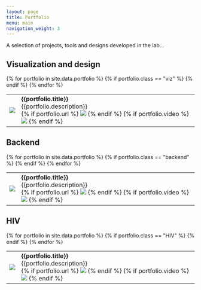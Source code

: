 ```yaml
---
layout: page
title: Portfolio
menu: main
navigation_weight: 3
---
```

A selection of projects, tools and designs developed in the lab…

## Visualization and design
<table>
{% for portfolio in site.data.portfolio %}
  {% if portfolio.class == "viz" %}
    <tr>
    <td><img src="{{site.baseurl}}/assets/{{portfolio.image}}" /></td>
    <td>
      <b>{{portfolio.title}}</b><br/>
      {{portfolio.description}}<br/>
      {% if portfolio.url %}
      <a href="{{portfolio.url}}"><img src="{{ site.baseurl }}/assets/ic_link_black_24dp_1x.png"/></a>
      {% endif %}
      {% if portfolio.video %}
      <a href="{{portfolio.video}}"><img src="{{ site.baseurl }}/assets/ic_video_library_black_24dp_1x.png"/></a>
      {% endif %}
    </td>
    </tr>
  {% endif %}
{% endfor %}
</table>

<p></p>

## Backend
<table>
{% for portfolio in site.data.portfolio %}
  {% if portfolio.class == "backend" %}
  <tr>
  <td><img src="{{site.baseurl}}/assets/{{portfolio.image}}" /></td>
  <td>
    <b>{{portfolio.title}}</b><br/>
    {{portfolio.description}}<br/>
    {% if portfolio.url %}
    <a href="{{portfolio.url}}"><img src="{{ site.baseurl }}/assets/ic_link_black_24dp_1x.png"/></a>
    {% endif %}
    {% if portfolio.video %}
    <a href="{{portfolio.video}}"><img src="{{ site.baseurl }}/assets/ic_video_library_black_24dp_1x.png"/></a>
    {% endif %}
  </td>
  </tr>
  {% endif %}
{% endfor %}
</table>

<p></p>

## HIV
<table>
{% for portfolio in site.data.portfolio %}
  {% if portfolio.class == "HIV" %}
  <tr>
  <td><img src="{{site.baseurl}}/assets/{{portfolio.image}}" /></td>
  <td>
    <b>{{portfolio.title}}</b><br/>
    {{portfolio.description}}<br/>
    {% if portfolio.url %}
    <a href="{{portfolio.url}}"><img src="{{ site.baseurl }}/assets/ic_link_black_24dp_1x.png"/></a>
    {% endif %}
    {% if portfolio.video %}
    <a href="{{portfolio.video}}"><img src="{{ site.baseurl }}/assets/ic_video_library_black_24dp_1x.png"/></a>
    {% endif %}
  </td>
  </tr>
  {% endif %}
{% endfor %}
</table>
